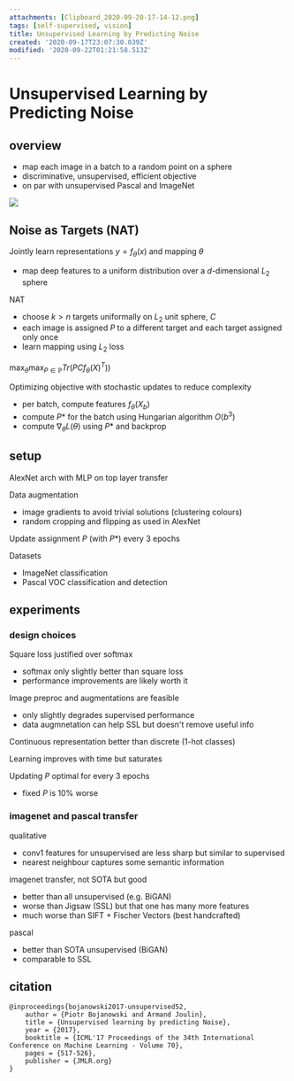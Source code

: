 ```yaml
---
attachments: [Clipboard_2020-09-20-17-14-12.png]
tags: [self-supervised, vision]
title: Unsupervised Learning by Predicting Noise
created: '2020-09-17T23:07:30.039Z'
modified: '2020-09-22T01:21:58.513Z'
---
```


# Unsupervised Learning by Predicting Noise

## overview

- map each image in a batch to a random point on a sphere
- discriminative, unsupervised, efficient objective
- on par with  unsupervised Pascal and ImageNet

![](@attachment/Clipboard_2020-09-20-17-14-12.png)

## Noise as Targets (NAT)

Jointly learn representations $y = f_\theta(x)$ and mapping $\theta$
- map deep features to a uniform distribution over a $d$-dimensional $L_2$ sphere

NAT
- choose $k > n$ targets uniformally on $L_2$ unit sphere, $C$
- each image is assigned $P$ to a different target and each target assigned only once
- learn mapping using $L_2$ loss 

$\max_\theta \max_{P \in \mathbb{P}} Tr(PCf_\theta(X)^T))$

Optimizing objective with stochastic updates to reduce complexity
- per batch, compute features $f_\theta(X_b)$
- compute $P*$ for the batch using Hungarian algorithm $O(b^3)$
- compute $\nabla_\theta L(\theta)$ using $P*$ and backprop

## setup

AlexNet arch with MLP on top layer transfer

Data augmentation
- image gradients to avoid trivial solutions (clustering colours)
- random cropping and flipping as used in AlexNet

Update assignment $P$ (with $P*$) every 3 epochs

Datasets
- ImageNet classification
- Pascal VOC classification and detection

## experiments

### design choices

Square loss justified over softmax
- softmax only slightly better than square loss
- performance improvements are likely worth it

Image preproc and augmentations are feasible
- only slightly degrades supervised performance
- data augmnetation can help SSL but doesn't remove useful info

Continuous representation better than discrete (1-hot classes)

Learning improves with time but saturates

Updating $P$ optimal for every 3 epochs 
- fixed $P$ is $10\%$ worse

### imagenet and pascal transfer
qualitative
- conv1 features for unsupervised are less sharp but similar to supervised
- nearest neighbour captures some semantic information

imagenet transfer, not SOTA but good
- better than all unsupervised (e.g. BiGAN)
- worse than Jigsaw (SSL) but that one has many more features
- much worse than SIFT + Fischer Vectors (best handcrafted)

pascal 
- better than SOTA unsupervised (BiGAN)
- comparable to SSL

## citation 

```
@inproceedings{bojanowski2017-unsupervised52,
    author = {Piotr Bojanowski and Armand Joulin},
    title = {Unsupervised learning by predicting Noise},
    year = {2017},
    booktitle = {ICML'17 Proceedings of the 34th International Conference on Machine Learning - Volume 70},
    pages = {517-526},
    publisher = {JMLR.org}
}
```
